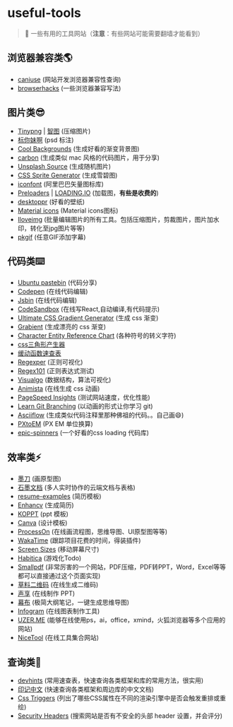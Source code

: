 # useful-tools
> 🔨 一些有用的工具网站（**注意**：有些网站可能需要翻墙才能看到）

## 浏览器兼容类🌎

  * [caniuse](https://caniuse.com/) (网站开发浏览器兼容性查询)
  * [browserhacks](http://browserhacks.com/) (一些浏览器兼容写法)

## 图片类😎

  * [Tinypng](https://tinypng.com/) | [智图](http://zhitu.isux.us/) (压缩图片)
  * [标你妹啊](http://www.biaonimeia.com/login) (psd 标注)
  * [Cool Backgrounds](https://coolbackgrounds.io/) (生成好看的渐变背景图)
  * [carbon](https://carbon.now.sh/?bg=rgba(171,%20184,%20195,%201)&t=seti&wt=none&l=auto&ds=true&dsyoff=20px&dsblur=68px&wc=true&wa=true&pv=48px&ph=32px&ln=false&fm=Hack&fs=14px&si=false&es=2x&wm=false) (生成类似 mac 风格的代码图片，用于分享)  
  * [Unsplash Source](https://source.unsplash.com/) (生成随机图片) 
  * [CSS Sprite Generator](https://spritegen.website-performance.org/) (生成雪碧图)
  * [iconfont](http://www.iconfont.cn/plus) (阿里巴巴矢量图标库)
  * [Preloaders](https://icons8.com/preloaders/) | [LOADING.IO](https://loading.io/) (加载图，**有些是收费的**)
  * [desktoppr](https://www.desktoppr.co/wallpapers) (好看的壁纸)
  * [Material icons](https://material.io/tools/icons/?style=baseline) (Material icons图标)
  * [Iloveimg](https://www.iloveimg.com/zh-cn) (批量编辑图片的所有工具。包括压缩图片，剪裁图片，图片加水印，转化至jpg图片等等)
  * [pkgif](https://www.pkgif.net/) (任意GIF添加字幕)

 ## 代码类⌨️

  * [Ubuntu pastebin](https://paste.ubuntu.com/) (代码分享)
  * [Codepen](https://codepen.io/pens/) (在线代码编辑)
  * [Jsbin](http://jsbin.com/) (在线代码编辑)
  * [CodeSandbox](https://codesandbox.io/) (在线写React,自动编译,有代码提示)
  * [Ultimate CSS Gradient Generator](http://www.colorzilla.com/gradient-editor/) (生成 css 渐变)
  * [Grabient](https://www.grabient.com/) (生成漂亮的 css 渐变)
  * [Character Entity Reference Chart](https://dev.w3.org/html5/html-author/charref) (各种符号的转义字符)
  * [css三角形产生器](http://apps.eky.hk/css-triangle-generator/zh-hant)
  * [缓动函数速查表](https://easings.net/zh-cn?tuyiyi.com)
  * [Regexper](https://regexper.com/) (正则可视化)
  * [Regex101](https://regex101.com/) (正则表达式测试)
  * [Visualgo](https://visualgo.net/en) (数据结构，算法可视化)
  * [Animista](http://animista.net/) (在线生成 css 动画)
  * [PageSpeed Insights](https://developers.google.com/speed/pagespeed/insights/) (测试网站速度，优化性能)
  * [Learn Git Branching](https://learngitbranching.js.org/) (以动画的形式让你学习 git)
  * [Asciiflow](http://asciiflow.com/) (生成类似代码注释里那种佛祖的代码。。自己画😄)
  * [PXtoEM](http://pxtoem.com/) (PX EM 单位换算)
  * [epic-spinners](http://epic-spinners.epicmax.co/#/) (一个好看的css loading 代码库)

## 效率类⚡️

  * [墨刀](https://modao.cc/) (画原型图)
  * [石墨文档](https://shimo.im/) (多人实时协作的云端文档与表格)
  * [resume-examples](https://www.hloom.com/resume-examples/) (简历模板)
  * [Enhancv](https://enhancv.com/) (生成简历)
  * [KOPPT](http://www.koppt.cn/index) (ppt 模板)
  * [Canva](https://www.canva.com/templates/) (设计模板)
  * [ProcessOn](https://www.processon.com/;jsessionid=EC0CB59BD105F6FD0294417AB0B0CC22.jvm1) (在线画流程图，思维导图、UI原型图等等)
  * [WakaTime](https://wakatime.com/) (跟踪项目花费的时间，得装插件)
  * [Screen Sizes](http://screensiz.es/) (移动屏幕尺寸)
  * [Habitica](https://habitica.com/) (游戏化Todo)
  * [Smallpdf](https://smallpdf.com/) (非常厉害的一个网站，PDF压缩，PDF转PPT，Word，Excel等等都可以直接通过这个页面实现)
  * [草料二维码](https://cli.im/) (在线生成二维码)
  * [声享](https://ppt.baomitu.com) (在线制作 PPT)
  * [幕布](https://mubu.com/) (极简大纲笔记，一键生成思维导图)
  * [Infogram](https://infogram.com/) (在线图表制作工具)
  * [UZER.ME](https://uzer.me/) (能够在线使用ps，ai，office，xmind，火狐浏览器等多个应用的网站)
  * [NiceTool](http://www.nicetool.net/) (在线工具集合网站)

## 查询类🔎

 * [devhints](https://devhints.io/) (常用速查表，快速查询各类框架和库的常用方法，很实用)
 * [印记中文](https://docschina.org/) (快速查询各类框架和周边库的中文文档)
 * [Css Triggers](https://csstriggers.com/) (列出了哪些CSS属性在不同的渲染引擎中是否会触发重排或重绘)
 * [Security Headers](https://securityheaders.com/) (搜索网站是否有不安全的头部 header 设置，并会评分)
